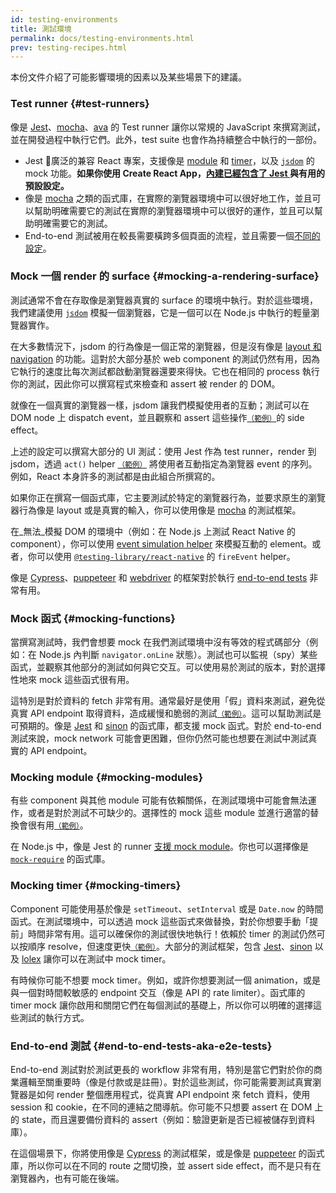 ```yaml
---
id: testing-environments
title: 測試環境
permalink: docs/testing-environments.html
prev: testing-recipes.html
---
```


<!-- This document is intended for folks who are comfortable with JavaScript, and have probably written tests with it. It acts as a reference for the differences in testing environments for React components, and how those differences affect the tests that they write. This document also assumes a slant towards web-based react-dom components, but has notes for other renderers. -->

本份文件介紹了可能影響環境的因素以及某些場景下的建議。

### Test runner {#test-runners}

像是 [Jest](https://jestjs.io/)、[mocha](https://mochajs.org/)、[ava](https://github.com/avajs/ava) 的 Test runner 讓你以常規的 JavaScript 來撰寫測試，並在開發過程中執行它們。此外，test suite 也會作為持續整合中執行的一部份。

- Jest 廣泛的兼容 React 專案，支援像是 [module](#mocking-modules) 和 [timer](#mocking-timers)，以及 [`jsdom`](#mocking-a-rendering-surface) 的 mock 功能。**如果你使用 Create React App，[內建已經包含了 Jest ](https://facebook.github.io/create-react-app/docs/running-tests) 與有用的預設設定。**
- 像是 [mocha](https://mochajs.org/#running-mocha-in-the-browser) 之類的函式庫，在實際的瀏覽器環境中可以很好地工作，並且可以幫助明確需要它的測試在實際的瀏覽器環境中可以很好的運作，並且可以幫助明確需要它的測試。
- End-to-end 測試被用在較長需要橫跨多個頁面的流程，並且需要一個[不同的設定](#end-to-end-tests-aka-e2e-tests)。

### Mock 一個 render 的 surface {#mocking-a-rendering-surface}

測試通常不會在存取像是瀏覽器真實的 surface 的環境中執行。對於這些環境，我們建議使用 [`jsdom`](https://github.com/jsdom/jsdom) 模擬一個瀏覽器，它是一個可以在 Node.js 中執行的輕量瀏覽器實作。

在大多數情況下，jsdom 的行為像是一個正常的瀏覽器，但是沒有像是 [layout 和 navigation](https://github.com/jsdom/jsdom#unimplemented-parts-of-the-web-platform) 的功能。這對於大部分基於 web component 的測試仍然有用，因為它執行的速度比每次測試都啟動瀏覽器還要來得快。它也在相同的 process 執行你的測試，因此你可以撰寫程式來檢查和 assert 被 render 的 DOM。

就像在一個真實的瀏覽器一樣，jsdom 讓我們模擬使用者的互動；測試可以在 DOM node 上 dispatch event，並且觀察和 assert 這些操作[<small>（範例）</small>](/docs/testing-recipes.html#events)的 side effect。

上述的設定可以撰寫大部分的 UI 測試：使用 Jest 作為 test runner，render 到 jsdom，透過 `act()` helper [<small>（範例）</small>](/docs/testing-recipes.html) 將使用者互動指定為瀏覽器 event 的序列。例如，React 本身許多的測試都是由此組合所撰寫的。

如果你正在撰寫一個函式庫，它主要測試於特定的瀏覽器行為，並要求原生的瀏覽器行為像是 layout 或是真實的輸入，你可以使用像是 [mocha](https://mochajs.org/) 的測試框架。

在_無法_模擬 DOM 的環境中（例如：在 Node.js 上測試 React Native 的 component），你可以使用 [event simulation helper](/docs/test-utils.html#simulate) 來模擬互動的 element。或者，你可以使用 [`@testing-library/react-native`](https://testing-library.com/docs/native-testing-library) 的 `fireEvent` helper。

像是 [Cypress](https://www.cypress.io/)、[puppeteer](https://github.com/GoogleChrome/puppeteer) 和 [webdriver](https://www.seleniumhq.org/projects/webdriver/) 的框架對於執行 [end-to-end tests](#end-to-end-tests-aka-e2e-tests) 非常有用。

### Mock 函式 {#mocking-functions}

當撰寫測試時，我們會想要 mock 在我們測試環境中沒有等效的程式碼部分（例如：在 Node.js 內判斷 `navigator.onLine` 狀態）。測試也可以監視（spy）某些函式，並觀察其他部分的測試如何與它交互。可以使用易於測試的版本，對於選擇性地來 mock 這些函式很有用。

這特別是對於資料的 fetch 非常有用。通常最好是使用「假」資料來測試，避免從真實 API endpoint 取得資料，造成緩慢和脆弱的測試[<small>（範例）</small>](/docs/testing-recipes.html#data-fetching)。這可以幫助測試是可預期的。像是 [Jest](https://jestjs.io/) 和 [sinon](https://sinonjs.org/) 的函式庫，都支援 mock 函式。對於 end-to-end 測試來說，mock network 可能會更困難，但你仍然可能也想要在測試中測試真實的 API endpoint。

### Mocking module {#mocking-modules}

有些 component 與其他 module 可能有依賴關係，在測試環境中可能會無法運作，或者是對於測試不可缺少的。選擇性的 mock 這些 module 並進行適當的替換會很有用[<small>（範例）</small>](/docs/testing-recipes.html#mocking-modules)。

在 Node.js 中，像是 Jest 的 runner [支援 mock module](https://jestjs.io/docs/en/manual-mocks)。你也可以選擇像是 [`mock-require`](https://www.npmjs.com/package/mock-require) 的函式庫。

### Mocking timer {#mocking-timers}

Component 可能使用基於像是 `setTimeout`、`setInterval` 或是 `Date.now` 的時間函式。在測試環境中，可以透過 mock 這些函式來做替換，對於你想要手動「提前」時間非常有用。這可以確保你的測試很快地執行！依賴於 timer 的測試仍然可以按順序 resolve，但速度更快[<small>（範例）</small>](/docs/testing-recipes.html#timers)。大部分的測試框架，包含 [Jest](https://jestjs.io/docs/en/timer-mocks)、[sinon](https://sinonjs.org/releases/v7.3.2/fake-timers/) 以及 [lolex](https://github.com/sinonjs/lolex) 讓你可以在測試中 mock timer。

有時候你可能不想要 mock timer。例如，或許你想要測試一個 animation，或是與一個對時間較敏感的 endpoint 交互（像是 API 的 rate limiter）。函式庫的 timer mock 讓你啟用和關閉它們在每個測試的基礎上，所以你可以明確的選擇這些測試的執行方式。

### End-to-end 測試 {#end-to-end-tests-aka-e2e-tests}

End-to-end 測試對於測試更長的 workflow 非常有用，特別是當它們對於你的商業邏輯至關重要時（像是付款或是註冊）。對於這些測試，你可能需要測試真實瀏覽器是如何 render 整個應用程式，從真實 API endpoint 來 fetch 資料，使用  session 和 cookie，在不同的連結之間導航。你可能不只想要 assert 在 DOM 上的 state，而且還要備份資料的 assert（例如：驗證更新是否已經被儲存到資料庫）。

在這個場景下，你將使用像是 [Cypress](https://www.cypress.io/) 的測試框架，或是像是 [puppeteer](https://github.com/GoogleChrome/puppeteer) 的函式庫，所以你可以在不同的 route 之間切換，並 assert side effect，而不是只有在瀏覽器內，也有可能在後端。
